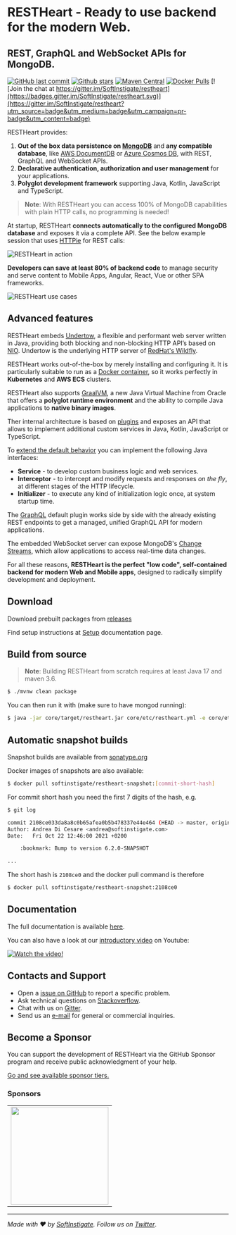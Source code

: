 # RESTHeart - Ready to use backend for the modern Web.

##  REST, GraphQL and WebSocket APIs for MongoDB.

[![GitHub last commit](https://img.shields.io/github/last-commit/softinstigate/restheart)](https://github.com/SoftInstigate/restheart/commits/master)
[![Github stars](https://img.shields.io/github/stars/SoftInstigate/restheart?label=Github%20Stars)](https://github.com/SoftInstigate/restheart)
[![Maven Central](https://img.shields.io/maven-central/v/org.restheart/restheart.svg?label=Maven%20Central)](https://search.maven.org/search?q=g:%22org.restheart%22%20AND%20a:%22restheart%22)
[![Docker Pulls](https://img.shields.io/docker/pulls/softinstigate/restheart.svg?maxAge=2592000)](https://hub.docker.com/r/softinstigate/restheart/)
[![Join the chat at https://gitter.im/SoftInstigate/restheart](https://badges.gitter.im/SoftInstigate/restheart.svg)](https://gitter.im/SoftInstigate/restheart?utm_source=badge&utm_medium=badge&utm_campaign=pr-badge&utm_content=badge)

RESTHeart provides:

1. **Out of the box data persistence on [MongoDB](https://www.mongodb.com)** and **any compatible database**, like [AWS DocumentDB](https://aws.amazon.com/documentdb/?nc1=h_ls) or [Azure Cosmos DB](https://docs.microsoft.com/en-us/azure/cosmos-db/mongodb/mongodb-introduction), with REST, GraphQL and WebSocket APIs.
2. **Declarative authentication, authorization and user management** for your applications.
3. **Polyglot development framework** supporting Java, Kotlin, JavaScript and TypeScript.

> **Note**: With RESTHeart you can access 100% of MongoDB capabilities with plain HTTP calls, no programming is needed!

At startup, RESTHeart **connects automatically to the configured MongoDB database** and exposes it via a complete API. See the below example session that uses [HTTPie](https://httpie.io) for REST calls:

![RESTHeart in action](https://github.com/SoftInstigate/restheart-website/raw/aa2a9be0fc13c5d70f3ad4ed9e337875525394bc/images/restheart.gif)

**Developers can save at least 80% of backend code** to manage security and serve content to Mobile Apps, Angular, React, Vue or other SPA frameworks.

![RESTHeart use cases](https://restheart.org/images/clients.png)

## Advanced features

RESTHeart embeds [Undertow](https://undertow.io), a flexible and performant web server written in Java, providing both blocking and non-blocking HTTP API’s based on [NIO](https://en.wikipedia.org/wiki/Non-blocking_I/O_(Java)). Undertow is the underlying HTTP server of [RedHat's Wildfly](https://www.wildfly.org).

RESTHeart works out-of-the-box by merely installing and configuring it. It is particularly suitable to run as a [Docker container](https://hub.docker.com/r/softinstigate/restheart), so it works perfectly in **Kubernetes** and **AWS ECS** clusters.

RESTHeart also supports [GraalVM](https://restheart.org/docs/graalvm/), a new Java Virtual Machine from Oracle that offers a **polyglot runtime environment** and the ability to compile Java applications to **native binary images**.

Ther internal architecture is based on [plugins](https://restheart.org/docs/plugins/overview/) and exposes an API that allows to implement additional custom services in Java, Kotlin, JavaScript or TypeScript.

To [extend the default behavior](https://restheart.org/docs/plugins/overview/) you can implement the following Java interfaces:

- __Service__ - to develop custom business logic and web services.
- __Interceptor__ - to intercept and modify requests and responses _on the fly_, at different stages of the HTTP lifecycle.
- __Initializer__ - to execute any kind of initialization logic once, at system startup time.

The [GraphQL](https://restheart.org/docs/graphql/) default plugin works side by side with the already existing REST endpoints to get a managed, unified GraphQL API for modern applications.

The embedded WebSocket server can expose MongoDB's [Change Streams](https://docs.mongodb.com/manual/changeStreams/), which allow applications to access real-time data changes.

For all these reasons, __RESTHeart is the perfect "low code", self-contained backend for modern Web and Mobile apps__, designed to radically simplify development and deployment.

## Download

Download prebuilt packages from [releases](https://github.com/SoftInstigate/restheart/releases)

Find setup instructions at [Setup](https://restheart.org/docs/setup/) documentation page.

## Build from source

> **Note**: Building RESTHeart from scratch requires at least Java 17 and maven 3.6.

```bash
$ ./mvnw clean package
```

You can then run it with (make sure to have mongod running):

```bash
$ java -jar core/target/restheart.jar core/etc/restheart.yml -e core/etc/default.properties
```

## Automatic snapshot builds

Snapshot builds are available from [sonatype.org](https://s01.oss.sonatype.org/content/repositories/snapshots/org/restheart/restheart/)

Docker images of snapshots are also available:

```bash
$ docker pull softinstigate/restheart-snapshot:[commit-short-hash]
```

For commit short hash you need the first 7 digits of the hash, e.g.

```bash
$ git log

commit 2108ce033da8a8c0b65afea0b5b478337e44e464 (HEAD -> master, origin/master, origin/HEAD)
Author: Andrea Di Cesare <andrea@softinstigate.com>
Date:   Fri Oct 22 12:46:00 2021 +0200

    :bookmark: Bump to version 6.2.0-SNAPSHOT

...
```

The short hash is `2108ce0` and the docker pull command is therefore

```bash
$ docker pull softinstigate/restheart-snapshot:2108ce0
```

## Documentation

The full documentation is available [here](https://restheart.org/docs/).

You can also have a look at our [introductory video](https://youtu.be/9KroH-RvjS0) on Youtube:

[![Watch the video!](https://img.youtube.com/vi/9KroH-RvjS0/hqdefault.jpg)](https://youtu.be/9KroH-RvjS0)

## Contacts and Support

- Open a [issue on GitHub](https://github.com/SoftInstigate/restheart/issues/new) to report a specific problem.
- Ask technical questions on [Stackoverflow](https://stackoverflow.com/questions/ask?tags=restheart).
- Chat with us on [Gitter](https://gitter.im/SoftInstigate/restheart).
- Send us an [e-mail](mailto://ask@restheart.org) for general or commercial inquiries.

## Become a Sponsor

You can support the development of RESTHeart via the GitHub Sponsor program and receive public acknowledgment of your help.

[Go and see available sponsor tiers.](https://github.com/sponsors/SoftInstigate)

### Sponsors

<table>
  <tbody>
    <tr>
      <td align="center" valign="middle">
        <a href="https://www.softinstigate.com" target="_blank">
          <img width="222px" src="https://www.softinstigate.com/images/logo.png">
        </a>
      </td>
    </tr>
  </tbody>
</table>

---

_Made with :heart: by [SoftInstigate](http://www.softinstigate.com/). Follow us on [Twitter](https://twitter.com/softinstigate)_.
